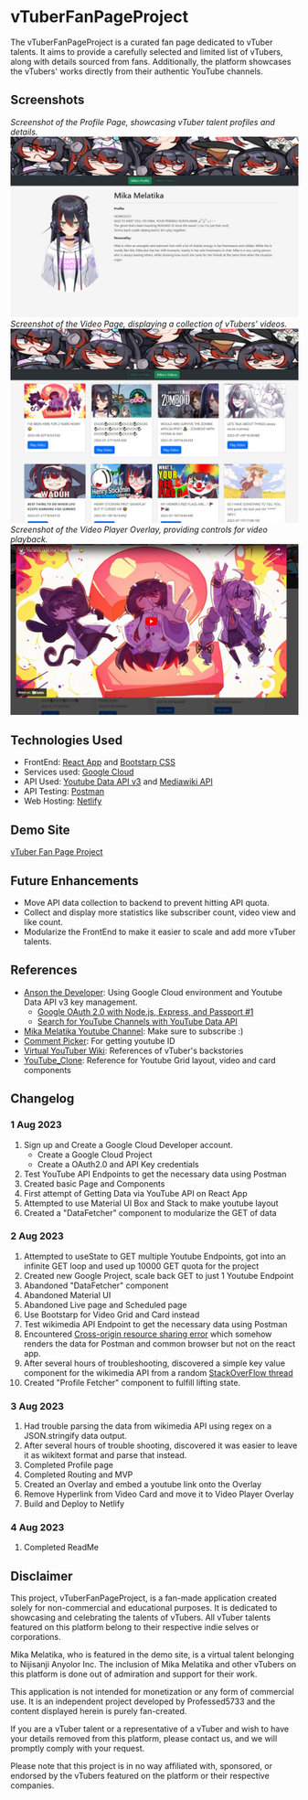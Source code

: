 # vTuberFanPageProject

The vTuberFanPageProject is a curated fan page dedicated to vTuber talents. It aims to provide a carefully selected and limited list of vTubers, along with details sourced from fans. Additionally, the platform showcases the vTubers' works directly from their authentic YouTube channels.

## Screenshots

*Screenshot of the Profile Page, showcasing vTuber talent profiles and details.*
![Profile Page](./public/screenshot1.jpg)
*Screenshot of the Video Page, displaying a collection of vTubers' videos.*
![Video Page](./public/screenshot2.jpg)
*Screenshot of the Video Player Overlay, providing controls for video playback.*
![Video Player Overlay](./public/screenshot3.jpg)

## Technologies Used

- FrontEnd: [React App](https://create-react-app.dev/) and [Bootstarp CSS](https://getbootstrap.com/)
- Services used: [Google Cloud](https://cloud.google.com/)
- API Used: [Youtube Data API v3](https://developers.google.com/youtube/v3) and [Mediawiki API](https://www.mediawiki.org/wiki/API:Properties)
- API Testing: [Postman](https://www.postman.com/)
- Web Hosting: [Netlify](https://www.netlify.com/?attr=homepage-modal)

## Demo Site

[vTuber Fan Page Project](https://stately-speculoos-00b976.netlify.app/)

## Future Enhancements

- Move API data collection to backend to prevent hitting API quota.
- Collect and display more statistics like subscriber count, video view and like count.
- Modularize the FrontEnd to make it easier to scale and add more vTuber talents.

## References

  - [Anson the Developer](https://www.youtube.com/@ansonthedev/videos): Using Google Cloud environment and Youtube Data API v3 key management.
    - [Google OAuth 2.0 with Node.js, Express, and Passport #1](https://youtu.be/Q49gGXCCY_4)
    - [Search for YouTube Channels with YouTube Data API](https://www.youtube.com/watch?v=f7uy_KxOa7k)
  - [Mika Melatika Youtube Channel](https://www.youtube.com/@MikaMelatika): Make sure to subscribe :)
  - [Comment Picker](https://commentpicker.com/youtube-channel-id.php): For getting youtube ID
  - [Virtual YouTuber Wiki](https://virtualyoutuber.fandom.com/wiki/Virtual_YouTuber_Wiki): References of vTuber's backstories
  - [YouTube_Clone](https://github.com/Hariharan107/YouTube_Clone): Reference for Youtube Grid layout, video and card components

## Changelog
### 1 Aug 2023
1. Sign up and Create a Google Cloud Developer account.
   - Create a Google Cloud Project
   - Create a OAuth2.0 and API Key credentials
2. Test YouTube API Endpoints to get the necessary data using Postman
3. Created basic Page and Components
4. First attempt of Getting Data via YouTube API on React App
5. Attempted to use Material UI Box and Stack to make youtube layout
6. Created a "DataFetcher" component to modularize the GET of data

### 2 Aug 2023
1. Attempted to useState to GET multiple Youtube Endpoints, got into an infinite GET loop and used up 10000 GET quota for the project
2. Created new Google Project, scale back GET to just 1 Youtube Endpoint
3. Abandoned "DataFetcher" component
4. Abandoned Material UI
5. Abandoned Live page and Scheduled page
6. Use Bootstarp for Video Grid and Card instead
7. Test wikimedia API Endpoint to get the necessary data using Postman
8. Encountered [Cross-origin resource sharing error](https://www.mediawiki.org/wiki/API:Cross-site_requests) which somehow renders the data for Postman and common browser but not on the react app.
9. After several hours of troubleshooting, discovered a simple key value component for the wikimedia API from a random [StackOverFlow thread](https://stackoverflow.com/questions/23952045/wikipedia-api-cross-origin-requests)
10. Created "Profile Fetcher" component to fulfill lifting state.

### 3 Aug 2023
1. Had trouble parsing the data from wikimedia API using regex on a JSON.stringify data output.
2. After several hours of trouble shooting, discovered it was easier to leave it as wikitext format and parse that instead.
3. Completed Profile page
4. Completed Routing and MVP
5. Created an Overlay and embed a youtube link onto the Overlay
6. Remove Hyperlink from Video Card and move it to Video Player Overlay
7. Build and Deploy to Netlify

### 4 Aug 2023
1. Completed ReadMe

## Disclaimer

This project, vTuberFanPageProject, is a fan-made application created solely for non-commercial and educational purposes. It is dedicated to showcasing and celebrating the talents of vTubers. All vTuber talents featured on this platform belong to their respective indie selves or corporations.

Mika Melatika, who is featured in the demo site, is a virtual talent belonging to Nijisanji Anyolor Inc. The inclusion of Mika Melatika and other vTubers on this platform is done out of admiration and support for their work.

This application is not intended for monetization or any form of commercial use. It is an independent project developed by Professed5733 and the content displayed herein is purely fan-created.

If you are a vTuber talent or a representative of a vTuber and wish to have your details removed from this platform, please contact us, and we will promptly comply with your request.

Please note that this project is in no way affiliated with, sponsored, or endorsed by the vTubers featured on the platform or their respective companies.

